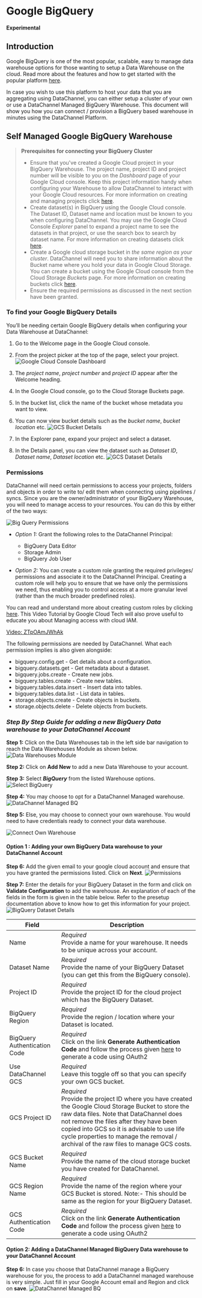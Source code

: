 # Google BigQuery

**Experimental**

## Introduction

Google BigQuery is one of the most popular, scalable, easy to manage data warehouse options for those wanting to setup a Data Warehouse on the cloud. Read more about the features and how to get started with the popular platform [here](https://cloud.google.com/bigquery/docs).

In case you wish to use this platform to host your data that you are aggregating using DataChannel, you can either setup a cluster of your own or use a DataChannel Managed BigQuery Warehouse. This document will show you how you can connect / provision a BigQuery based warehouse in minutes using the DataChannel Platform.

## Self Managed Google BigQuery Warehouse

> **Prerequisites for connecting your BigQuery Cluster**
>
> * Ensure that you've created a Google Cloud project in your BigQuery Warehouse. The project name, project ID and project number will be visible to you on the *Dashboard* page of your Google Cloud console. Keep this project information handy when configuring your Warehouse to allow DataChannel to interact with your Google Cloud resources. For more information on creating and managing projects click [here](https://cloud.google.com/resource-manager/docs/creating-managing-projects).
> * Create dataset(s) in BigQuery using the Google Cloud console. The Dataset ID, Dataset name and location must be known to you when configuring DataChannel. You may use the Google Cloud Console *Explorer* panel to expand a project name to see the datasets in that project, or use the search box to search by dataset name. For more information on creating datasets click [here](https://cloud.google.com/bigquery/docs/datasets).
> * Create a Google cloud storage bucket in *the same region as your cluster*. DataChannel will need you to share information about the Bucket name where you hold your data in Google Cloud Storage. You can create a bucket using the Google Cloud console from the Cloud Storage *Buckets* page. For more information on creating buckets click [here](https://cloud.google.com/storage/docs/discover-object-storage-console).
> * Ensure the required permissions as discussed in the next section have been granted.

### To find your Google BigQuery Details

You’ll be needing certain Google BigQuery details when configuring your Data Warehouse at DataChannel:

1. Go to the Welcome page in the Google Cloud console.
2. From the project picker at the top of the page, select your project.
   ![Google Cloud Console Dashboard](../images/google-cloud-console-dashboard.png)
3. The *project name*, *project number* and *project ID* appear after the Welcome heading.

4. In the Google Cloud console, go to the Cloud Storage Buckets page.

5. In the bucket list, click the name of the bucket whose metadata you want to view.
6. You can now view bucket details such as the *bucket name*, *bucket location* etc.
   ![GCS Bucket Details](../images/gcs-bucket-details.png)

7. In the Explorer pane, expand your project and select a dataset.

8. In the Details panel, you can view the dataset such as *Dataset ID*, *Dataset name*, *Dataset location* etc.
   ![GCS Dataset Details](../images/gcs-dataset-details.png)

### Permissions

DataChannel will need certain permissions to access your projects, folders and objects in order to write to/ edit them when connecting using pipelines / syncs. Since you are the owner/administrator of your BigQuery Warehouse, you will need to manage access to your resources. You can do this by either of the two ways:

![Big Query Permissions](../images/big-query-permissions-6.png)

* *Option 1:* Grant the following roles to the DataChannel Principal:
  - BigQuery Data Editor
  - Storage Admin
  - BigQuery Job User

* *Option 2:* You can create a custom role granting the required privileges/ permissions and associate it to the DataChannel Principal. Creating a custom role will help you to ensure that we have only the permissions we need, thus enabling you to control access at a more granular level (rather than the much broader predefined roles).

You can read and understand more about creating custom roles by clicking [here](https://cloud.google.com/iam/docs/creating-custom-roles). This Video Tutorial by Google Cloud Tech will also prove useful to educate you about Managing access with cloud IAM.

[Video: ZTpOAmJWhAk](https://www.youtube.com/watch?v=ZTpOAmJWhAk)

The following permissions are needed by DataChannel. What each permission implies is also given alongside:

* bigquery.config.get - Get details about a configuration.
* bigquery.datasets.get - Get metadata about a dataset.
* bigquery.jobs.create - Create new jobs.
* bigquery.tables.create - Create new tables.
* bigquery.tables.data.insert - Insert data into tables.
* bigquery.tables.data.list - List data in tables.
* storage.objects.create - Create objects in buckets.
* storage.objects.delete - Delete objects from buckets.

### *Step By Step Guide for adding a new BigQuery Data warehouse to your DataChannel Account*

**Step 1:**
Click on the Data Warehouses tab in the left side bar navigation to reach the Data Warehouses Module as shown below.
![Data Warehouses Module](../images/destinations-1.png)

**Step 2:**
Click on **Add New** to add a new Data Warehouse to your account.

**Step 3:**
Select **_BigQuery_** from the listed Warehouse options.
![Select BigQuery](../images/destinations-bq-step3.png)

**Step 4:**
You may choose to opt for a DataChannel Managed warehouse.
![DataChannel Managed BQ](../images/dc-managed-bq-1.png)

**Step 5:**
Else, you may choose to connect your own warehouse. You would need to have credentials ready to connect your data warehouse.

![Connect Own Warehouse](../images/destinations-bq-own.png)

#### Option 1 : Adding your own BigQuery Data warehouse to your DataChannel Account

**Step 6:**
Add the given email to your google cloud account and ensure that you have granted the permissions listed. Click on **Next**.
![Permissions](../images/destinations-bq-permissions.png)

**Step 7:**
Enter the details for your BigQuery Dataset in the form and click on **Validate Configuration** to add the warehouse. An explanation of each of the fields in the form is given in the table below. Refer to the presetup documentation above to know how to get this information for your project.
![BigQuery Dataset Details](../images/destinations-bq-step7.png)

| Field               | Description                                                                 |
|---------------------|-----------------------------------------------------------------------------|
| Name                | *Required*<br>Provide a name for your warehouse. It needs to be unique across your account. |
| Dataset Name        | *Required*<br>Provide the name of your BigQuery Dataset (you can get this from the BigQuery console). |
| Project ID          | *Required*<br>Provide the project ID for the cloud project which has the BigQuery Dataset. |
| BigQuery Region     | *Required*<br>Provide the region / location where your Dataset is located. |
| BigQuery Authentication Code | *Required*<br>Click on the link **Generate Authentication Code** and follow the process given [here](set-up:authentication.adoc) to generate a code using OAuth2 |
| Use DataChannel GCS | *Required*<br>Leave this toggle off so that you can specify your own GCS bucket. |
| GCS Project ID      | *Required*<br>Provide the project ID where you have created the Google Cloud Storage Bucket to store the raw data files. Note that DataChannel does not remove the files after they have been copied into GCS so it is advisable to use life cycle properties to manage the removal / archival of the raw files to manage GCS costs. |
| GCS Bucket Name     | *Required*<br>Provide the name of the cloud storage bucket you have created for DataChannel. |
| GCS Region Name     | *Required*<br>Provide the name of the region where your GCS Bucket is stored. Note:- This should be same as the region for your BigQuery Dataset. |
| GCS Authentication Code | *Required*<br>Click on the link **Generate Authentication Code** and follow the process given [here](set-up:authentication.adoc) to generate a code using OAuth2 |

#### Option 2: Adding a DataChannel Managed BigQuery Data warehouse to your DataChannel Account

**Step 6:**
In case you choose that DataChannel manage a BigQuery warehouse for you, the process to add a DataChannel managed warehouse is very simple. Just fill in your Google Account email and Region and click on **save**.
![DataChannel Managed BQ](../images/destinations-bq-dc.png)